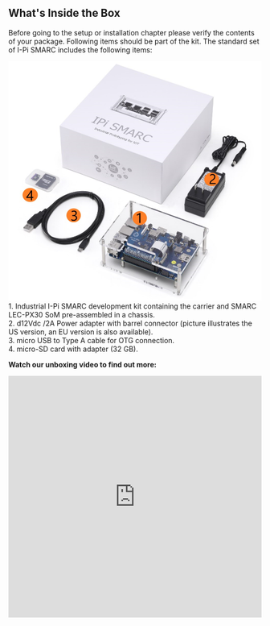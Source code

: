 ## What's Inside the Box

Before going to the setup or installation chapter please verify the contents of your package. Following items should be part of the kit. The standard set of I-Pi SMARC includes the following items:




<center>
<img src="index.assets/box-content.png" alt="box-content" style="zoom:67%;" />
</center>
1. Industrial I-Pi SMARC development kit containing the carrier and SMARC LEC-PX30 SoM pre-assembled in a chassis. <br>
2. d12Vdc /2A Power adapter with barrel connector (picture illustrates the US version, an EU version is also available). <br>
3. micro USB to Type A cable for OTG connection. <br>
4. micro-SD card with adapter (32 GB). 



<br>

**Watch our unboxing video to find out more:**

<center>
<iframe
    width="100%"
    height="480"
    src="https://www.youtube.com/embed/JqBQaoybEgU"
    frameborder="0"
    allow="autoplay; encrypted-media"
    allowfullscreen
>
</iframe>
</center>
